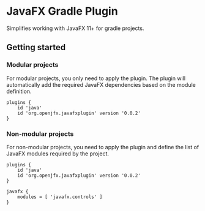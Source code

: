 # JavaFX Gradle Plugin

Simplifies working with JavaFX 11+ for gradle projects.

## Getting started

### Modular projects

For modular projects, you only need to apply the plugin. The plugin will automatically add the required JavaFX dependencies based on the module definition.

    plugins {
        id 'java'
        id 'org.openjfx.javafxplugin' version '0.0.2'
    }

### Non-modular projects

For non-modular projects, you need to apply the plugin and define the list of JavaFX modules required by the project.

    plugins {
        id 'java'
        id 'org.openjfx.javafxplugin' version '0.0.2'
    }
    
    javafx {
        modules = [ 'javafx.controls' ]
    }
